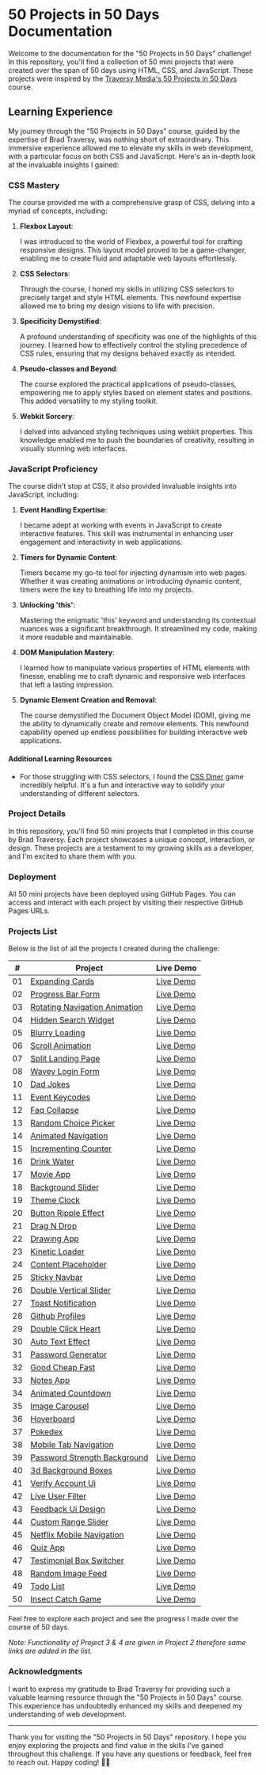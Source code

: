 # 50 Projects in 50 Days Documentation

Welcome to the documentation for the "50 Projects in 50 Days" challenge! In this repository, you'll find a collection of 50 mini projects that were created over the span of 50 days using HTML, CSS, and JavaScript. These projects were inspired by the [Traversy Media's 50 Projects in 50 Days](https://50projects50days.com/) course.

## Learning Experience

My journey through the "50 Projects in 50 Days" course, guided by the expertise of Brad Traversy, was nothing short of extraordinary. This immersive experience allowed me to elevate my skills in web development, with a particular focus on both CSS and JavaScript. Here's an in-depth look at the invaluable insights I gained:

### CSS Mastery

The course provided me with a comprehensive grasp of CSS, delving into a myriad of concepts, including:

1. **Flexbox Layout**:
   
   I was introduced to the world of Flexbox, a powerful tool for crafting responsive designs. This layout model proved to be a game-changer, enabling me to create fluid and adaptable web layouts effortlessly.

2. **CSS Selectors**:

   Through the course, I honed my skills in utilizing CSS selectors to precisely target and style HTML elements. This newfound expertise allowed me to bring my design visions to life with precision.

3. **Specificity Demystified**:

   A profound understanding of specificity was one of the highlights of this journey. I learned how to effectively control the styling precedence of CSS rules, ensuring that my designs behaved exactly as intended.

4. **Pseudo-classes and Beyond**:

   The course explored the practical applications of pseudo-classes, empowering me to apply styles based on element states and positions. This added versatility to my styling toolkit.

5. **Webkit Sorcery**:

   I delved into advanced styling techniques using webkit properties. This knowledge enabled me to push the boundaries of creativity, resulting in visually stunning web interfaces.

### JavaScript Proficiency

The course didn't stop at CSS; it also provided invaluable insights into JavaScript, including:

1. **Event Handling Expertise**:

   I became adept at working with events in JavaScript to create interactive features. This skill was instrumental in enhancing user engagement and interactivity in web applications.

2. **Timers for Dynamic Content**:

   Timers became my go-to tool for injecting dynamism into web pages. Whether it was creating animations or introducing dynamic content, timers were the key to breathing life into my projects.

3. **Unlocking 'this'**:

   Mastering the enigmatic 'this' keyword and understanding its contextual nuances was a significant breakthrough. It streamlined my code, making it more readable and maintainable.

4. **DOM Manipulation Mastery**:

   I learned how to manipulate various properties of HTML elements with finesse, enabling me to craft dynamic and responsive web interfaces that left a lasting impression.

5. **Dynamic Element Creation and Removal**:

   The course demystified the Document Object Model (DOM), giving me the ability to dynamically create and remove elements. This newfound capability opened up endless possibilities for building interactive web applications.


#### Additional Learning Resources

- For those struggling with CSS selectors, I found the [CSS Diner](https://flukeout.github.io/) game incredibly helpful. It's a fun and interactive way to solidify your understanding of different selectors.


### Project Details

In this repository, you'll find 50 mini projects that I completed in this course by Brad Traversy. Each project showcases a unique concept, interaction, or design. These projects are a testament to my growing skills as a developer, and I'm excited to share them with you.

### Deployment

All 50 mini projects have been deployed using GitHub Pages. You can access and interact with each project by visiting their respective GitHub Pages URLs.

### Projects List

Below is the list of all the projects I created during the challenge:

|  #  | Project                                                                                                        | Live Demo                                                                             |
| :-: | -------------------------------------------------------------------------------------------------------------- | ------------------------------------------------------------------------------------- |
| 01  | [Expanding Cards](https://github.com/heymanav/50-Projects-50-Days/tree/main/ExpandingCards)                   | [Live Demo](https://heymanav.github.io/50-Projects-50-Days/ExpandingCards/)      |
| 02  | [Progress Bar Form](https://github.com/heymanav/50-Projects-50-Days/tree/main/ProgressBarForm)                     | [Live Demo](https://heymanav.github.io/50-Projects-50-Days/ProgressBarForm/)       |
| 03  | [Rotating Navigation Animation](https://github.com/heymanav/50-Projects-50-Days/tree/main/RotatingNav) | [Live Demo](https://heymanav.github.io/50-Projects-50-Days/RotatingNav/)  |
| 04  | [Hidden Search Widget](https://github.com/heymanav/50-Projects-50-Days/tree/main/RotatingNav)                | [Live Demo](https://heymanav.github.io/50-Projects-50-Days/RotatingNav/)        |
| 05  | [Blurry Loading](https://github.com/heymanav/50-Projects-50-Days/tree/main/RotatingNav)                     | [Live Demo](https://heymanav.github.io/50-Projects-50-Days/RotatingNav/)       |
| 06  | [Scroll Animation](https://github.com/heymanav/50-Projects-50-Days/tree/main/ScrollAnimation)                 | [Live Demo](https://heymanav.github.io/50-Projects-50-Days/ScrollAnimation/)     |
| 07  | [Split Landing Page](https://github.com/heymanav/50-Projects-50-Days/tree/main/SplitLandingPage)             | [Live Demo](https://heymanav.github.io/50-Projects-50-Days/SplitLandingPage/)    |
| 08  | [Wavey Login Form](https://github.com/heymanav/50-Projects-50-Days/tree/main/LoginForm)                         | [Live Demo](https://heymanav.github.io/50-Projects-50-Days/LoginForm/)       |
| 10  | [Dad Jokes](https://github.com/heymanav/50-Projects-50-Days/tree/main/BadJokes)                               | [Live Demo](https://heymanav.github.io/50-Projects-50-Days/BadJokes/)            |
| 11  | [Event Keycodes](https://github.com/heymanav/50-Projects-50-Days/tree/main/EventKeyCode)                     | [Live Demo](https://heymanav.github.io/50-Projects-50-Days/EventKeyCode/)       |
| 12  | [Faq Collapse](https://github.com/heymanav/50-Projects-50-Days/tree/main/FAQ)                                  | [Live Demo](https://heymanav.github.io/50-Projects-50-Days/FAQ/)                 |
| 13  | [Random Choice Picker](https://github.com/heymanav/50-Projects-50-Days/tree/main/RandomChoicePicker)         | [Live Demo](https://heymanav.github.io/50-Projects-50-Days/RandomChoicePicker/)  |
| 14  | [Animated Navigation](https://github.com/heymanav/50-Projects-50-Days/tree/main/AnimatedNav)           | [Live Demo](https://heymanav.github.io/50-Projects-50-Days/AnimatedNav/)  |
| 15  | [Incrementing Counter](https://github.com/heymanav/50-Projects-50-Days/tree/main/IncrementingCounter)            | [Live Demo](https://heymanav.github.io/50-Projects-50-Days/IncrementingCounter/)    |
| 16  | [Drink Water](https://github.com/heymanav/50-Projects-50-Days/tree/main/DrinkWater)                           | [Live Demo](https://heymanav.github.io/50-Projects-50-Days/DrinkWater/)          |
| 17  | [Movie App](https://github.com/heymanav/50-Projects-50-Days/tree/main/MovieApp)                               | [Live Demo](https://heymanav.github.io/50-Projects-50-Days/MovieApp/)            |
| 18  | [Background Slider](https://github.com/heymanav/50-Projects-50-Days/tree/main/BackgroundSlider)               | [Live Demo](https://heymanav.github.io/50-Projects-50-Days/BackgroundSlider/)    |
| 19  | [Theme Clock](https://github.com/heymanav/50-Projects-50-Days/tree/main/ThemeClock)                           | [Live Demo](https://heymanav.github.io/50-Projects-50-Days/ThemeClock/)          |
| 20  | [Button Ripple Effect](https://github.com/heymanav/50-Projects-50-Days/tree/main/ButtonRippleEffect)         | [Live Demo](https://heymanav.github.io/50-Projects-50-Days/ButtonRippleEffect/)  |
| 21  | [Drag N Drop](https://github.com/heymanav/50-Projects-50-Days/tree/main/DragNDrop)                           | [Live Demo](https://heymanav.github.io/50-Projects-50-Days/DragNDrop/)           |
| 22  | [Drawing App](https://github.com/heymanav/50-Projects-50-Days/tree/main/DrawingApp)                           | [Live Demo](https://heymanav.github.io/50-Projects-50-Days/DrawingApp/)          |
| 23  | [Kinetic Loader](https://github.com/heymanav/50-Projects-50-Days/tree/main/KineticLoader)                     | [Live Demo](https://heymanav.github.io/50-Projects-50-Days/KineticLoader/)       |
| 24  | [Content Placeholder](https://github.com/heymanav/50-Projects-50-Days/tree/main/ContentPlaceholder)           | [Live Demo](https://heymanav.github.io/50-Projects-50-Days/ContentPlaceholder/)  |
| 25  | [Sticky Navbar](https://github.com/heymanav/50-Projects-50-Days/tree/main/StickyNavbar)                          | [Live Demo](https://heymanav.github.io/50-Projects-50-Days/StickyNavbar/)           |
| 26  | [Double Vertical Slider](https://github.com/heymanav/50-Projects-50-Days/tree/main/DoubleVerticalSlider)            | [Live Demo](https://heymanav.github.io/50-Projects-50-Days/DoubleVerticalSlider/)      |
| 27  | [Toast Notification](https://github.com/heymanav/50-Projects-50-Days/tree/main/ToastNotification)             | [Live Demo](https://heymanav.github.io/50-Projects-50-Days/ToastNotification/)   |
| 28  | [Github Profiles](https://github.com/heymanav/50-Projects-50-Days/tree/main/GithubProfiles)                    | [Live Demo](https://heymanav.github.io/50-Projects-50-Days/GithubProfiles/)      |
| 29  | [Double Click Heart](https://github.com/heymanav/50-Projects-50-Days/tree/main/DoubleClickHeart)             | [Live Demo](https://heymanav.github.io/50-Projects-50-Days/DoubleClickHeart/)    |
| 30  | [Auto Text Effect](https://github.com/heymanav/50-Projects-50-Days/tree/main/AutoTextEffect)                 | [Live Demo](https://heymanav.github.io/50-Projects-50-Days/AutoTextEffect/)      |
| 31  | [Password Generator](https://github.com/heymanav/50-Projects-50-Days/tree/main/PasswordGenerator)             | [Live Demo](https://heymanav.github.io/50-Projects-50-Days/PasswordGenerator/)   |
| 32  | [Good Cheap Fast](https://github.com/heymanav/50-Projects-50-Days/tree/main/GoodCheapFast)                            | [Live Demo](https://heymanav.github.io/50-Projects-50-Days/GoodCheapFast/)              |
| 33  | [Notes App](https://github.com/heymanav/50-Projects-50-Days/tree/main/NotesApp)                               | [Live Demo](https://heymanav.github.io/50-Projects-50-Days/NotesApp/)            |
| 34  | [Animated Countdown](https://github.com/heymanav/50-Projects-50-Days/tree/main/AnimatedCountdown)             | [Live Demo](https://heymanav.github.io/50-Projects-50-Days/AnimatedCountdown/)   |
| 35  | [Image Carousel](https://github.com/heymanav/50-Projects-50-Days/tree/main/ImageCarousel)                     | [Live Demo](https://heymanav.github.io/50-Projects-50-Days/ImageCarousel/)       |
| 36  | [Hoverboard](https://github.com/heymanav/50-Projects-50-Days/tree/main/Hoverboard)                             | [Live Demo](https://heymanav.github.io/50-Projects-50-Days/Hoverboard/)          |
| 37  | [Pokedex](https://github.com/heymanav/50-Projects-50-Days/tree/main/Pokedex)                                   | [Live Demo](https://heymanav.github.io/50-Projects-50-Days/Pokedex/)             |
| 38  | [Mobile Tab Navigation](https://github.com/heymanav/50-Projects-50-Days/tree/main/MobileTabNavigation)       | [Live Demo](https://heymanav.github.io/50-Projects-50-Days/MobileTabNavigation/) |
| 39  | [Password Strength Background](https://github.com/heymanav/50-Projects-50-Days/tree/main/PasswordStrengthBg) | [Live Demo](https://heymanav.github.io/50-Projects-50-Days/PasswordStrengthBg/)  |
| 40  | [3d Background Boxes](https://github.com/heymanav/50-Projects-50-Days/tree/main/3dBgBoxes)           | [Live Demo](https://heymanav.github.io/50-Projects-50-Days/3dBgBoxes/)   |
| 41  | [Verify Account Ui](https://github.com/heymanav/50-Projects-50-Days/tree/main/VerifyAccountUI)                  | [Live Demo](https://heymanav.github.io/50-Projects-50-Days/VerifyAccountUI/)       |
| 42  | [Live User Filter](https://github.com/heymanav/50-Projects-50-Days/tree/main/LiveUserFilter)                 | [Live Demo](https://heymanav.github.io/50-Projects-50-Days/LiveUserFilter/)      |
| 43  | [Feedback Ui Design](https://github.com/heymanav/50-Projects-50-Days/tree/main/FeedbackUiDesign)                       | [Live Demo](https://heymanav.github.io/50-Projects-50-Days/FeedbackUiDesign/)            |
| 44  | [Custom Range Slider](https://github.com/heymanav/50-Projects-50-Days/tree/main/CustomRangeSlider)           | [Live Demo](https://heymanav.github.io/50-Projects-50-Days/CustomRangeSlider/)   |
| 45  | [Netflix Mobile Navigation](https://github.com/heymanav/50-Projects-50-Days/tree/main/NetflixMobileNavigation)      | [Live Demo](https://heymanav.github.io/50-Projects-50-Days/NetflixMobileNavigation/)   |
| 46  | [Quiz App](https://github.com/heymanav/50-Projects-50-Days/tree/main/QuizApp)                                     | [Live Demo](https://heymanav.github.io/50-Projects-50-Days/QuizApp/)             |
| 47  | [Testimonial Box Switcher](https://github.com/heymanav/50-Projects-50-Days/tree/main/TestimonialBoxSwitcher)     | [Live Demo](https://heymanav.github.io/50-Projects-50-Days/TestimonialBoxSwitcher/) |
| 48  | [Random Image Feed](https://github.com/heymanav/50-Projects-50-Days/tree/main/RandomImageFeed)               | [Live Demo](https://heymanav.github.io/50-Projects-50-Days/RandomImageFeed/)     |
| 49  | [Todo List](https://github.com/heymanav/50-Projects-50-Days/tree/main/TodoList)                                | [Live Demo](https://heymanav.github.io/50-Projects-50-Days/TodoList/)            |
| 50  | [Insect Catch Game](https://github.com/heymanav/50-Projects-50-Days/tree/main/InsectCatchGame)                     | [Live Demo](https://heymanav.github.io/50-Projects-50-Days/InsectCatchGame/)          |

Feel free to explore each project and see the progress I made over the course of 50 days.

*Note: Functionality of Project 3 & 4 are given in Project 2 therefore same links are added in the list.*

### Acknowledgments

I want to express my gratitude to Brad Traversy for providing such a valuable learning resource through the "50 Projects in 50 Days" course. This experience has undoubtedly enhanced my skills and deepened my understanding of web development.

---

Thank you for visiting the "50 Projects in 50 Days" repository. I hope you enjoy exploring the projects and find value in the skills I've gained throughout this challenge. If you have any questions or feedback, feel free to reach out. Happy coding! 🚀🎉
